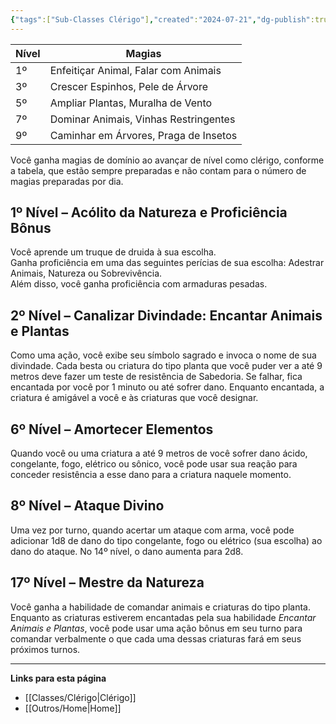 ```yaml
---
{"tags":["Sub-Classes Clérigo"],"created":"2024-07-21","dg-publish":true,"permalink":"/classes/extras/clerigo/natureza-c/","dgPassFrontmatter":true}
---
```



| Nível | Magias                           |
|-------|----------------------------------|
| 1º    | Enfeitiçar Animal, Falar com Animais |
| 3º    | Crescer Espinhos, Pele de Árvore  |
| 5º    | Ampliar Plantas, Muralha de Vento |
| 7º    | Dominar Animais, Vinhas Restringentes |
| 9º    | Caminhar em Árvores, Praga de Insetos |

Você ganha magias de domínio ao avançar de nível como clérigo, conforme a tabela, que estão sempre preparadas e não contam para o número de magias preparadas por dia.

## 1º Nível – Acólito da Natureza e Proficiência Bônus
Você aprende um truque de druida à sua escolha.  
Ganha proficiência em uma das seguintes perícias de sua escolha: Adestrar Animais, Natureza ou Sobrevivência.  
Além disso, você ganha proficiência com armaduras pesadas.

## 2º Nível – Canalizar Divindade: Encantar Animais e Plantas
Como uma ação, você exibe seu símbolo sagrado e invoca o nome de sua divindade. Cada besta ou criatura do tipo planta que você puder ver a até 9 metros deve fazer um teste de resistência de Sabedoria. Se falhar, fica encantada por você por 1 minuto ou até sofrer dano. Enquanto encantada, a criatura é amigável a você e às criaturas que você designar.

## 6º Nível – Amortecer Elementos
Quando você ou uma criatura a até 9 metros de você sofrer dano ácido, congelante, fogo, elétrico ou sônico, você pode usar sua reação para conceder resistência a esse dano para a criatura naquele momento.

## 8º Nível – Ataque Divino
Uma vez por turno, quando acertar um ataque com arma, você pode adicionar 1d8 de dano do tipo congelante, fogo ou elétrico (sua escolha) ao dano do ataque. No 14º nível, o dano aumenta para 2d8.

## 17º Nível – Mestre da Natureza
Você ganha a habilidade de comandar animais e criaturas do tipo planta. Enquanto as criaturas estiverem encantadas pela sua habilidade *Encantar Animais e Plantas*, você pode usar uma ação bônus em seu turno para comandar verbalmente o que cada uma dessas criaturas fará em seus próximos turnos.
___
**Links para esta página**  
- [[Classes/Clérigo\|Clérigo]]
- [[Outros/Home\|Home]]